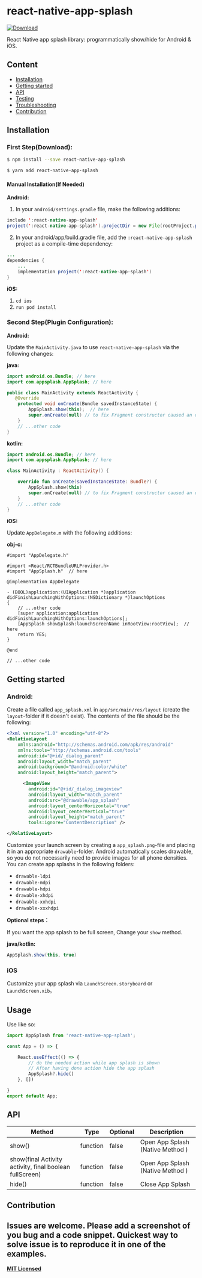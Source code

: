 # react-native-app-splash

[![Download](https://img.shields.io/badge/Download-v1.0.2-ff69b4.svg) ](https://www.npmjs.com/package/react-native-app-splash)

React Native app splash library: programmatically show/hide for Android & iOS.


## Content

- [Installation](#installation)
- [Getting started](#getting-started)
- [API](#api)
- [Testing](#testing)
- [Troubleshooting](#troubleshooting)
- [Contribution](#contribution)





## Installation

### First Step(Download):

```bash
$ npm install --save react-native-app-splash
```
```bash
$ yarn add react-native-app-splash
```


#### Manual Installation(If Needed)

**Android:**

1. In your `android/settings.gradle` file, make the following additions:
```java or kotlin
include ':react-native-app-splash'   
project(':react-native-app-splash').projectDir = new File(rootProject.projectDir, '../node_modules/react-native-app-splash/android')
```

2. In your android/app/build.gradle file, add the `:react-native-app-splash` project as a compile-time dependency:

```java or kotlin
...
dependencies {
    ...
    implementation project(':react-native-app-splash')
}
```

**iOS:**

1. `cd ios`
2. `run pod install`

### Second Step(Plugin Configuration):

**Android:**

Update the `MainActivity.java` to use `react-native-app-splash` via the following changes:

**java:**
```java
import android.os.Bundle; // here
import com.appsplash.AppSplash; // here

public class MainActivity extends ReactActivity {
   @Override
    protected void onCreate(Bundle savedInstanceState) {
        AppSplash.show(this);  // here
        super.onCreate(null) // to fix Fragment constructor caused an exception
    }
    // ...other code
}
```
**kotlin:**
```kotlin
import android.os.Bundle; // here
import com.appsplash.AppSplash; // here

class MainActivity : ReactActivity() {

    override fun onCreate(savedInstanceState: Bundle?) {
        AppSplash.show(this)
        super.onCreate(null) // to fix Fragment constructor caused an exception
    }
    // ...other code
}
```

**iOS:**

Update `AppDelegate.m` with the following additions:

**obj-c:**
```obj-c
#import "AppDelegate.h"

#import <React/RCTBundleURLProvider.h>
#import "AppSplash.h"  // here

@implementation AppDelegate

- (BOOL)application:(UIApplication *)application didFinishLaunchingWithOptions:(NSDictionary *)launchOptions
{
    // ...other code
    [super application:application didFinishLaunchingWithOptions:launchOptions];
    [AppSplash showSplash:launchScreenName inRootView:rootView];  // here
    return YES;
}

@end

// ...other code

```

## Getting started  

### Android:

Create a file called `app_splash.xml` in `app/src/main/res/layout` (create the `layout`-folder if it doesn't exist). The contents of the file should be the following:

```xml
<?xml version="1.0" encoding="utf-8"?>
<RelativeLayout 
    xmlns:android="http://schemas.android.com/apk/res/android"
    xmlns:tools="http://schemas.android.com/tools"
    android:id="@+id/_dialog_parent"
    android:layout_width="match_parent"
    android:background="@android:color/white"
    android:layout_height="match_parent">

      <ImageView
        android:id="@+id/_dialog_imageview"
        android:layout_width="match_parent"
        android:src="@drawable/app_splash"
        android:layout_centerHorizontal="true"
        android:layout_centerVertical="true"
        android:layout_height="match_parent"
        tools:ignore="ContentDescription" />

</RelativeLayout>
```

Customize your launch screen by creating a `app_splash.png`-file and placing it in an appropriate `drawable`-folder. Android automatically scales drawable, so you do not necessarily need to provide images for all phone densities.
You can create app splashs in the following folders:
* `drawable-ldpi`
* `drawable-mdpi`
* `drawable-hdpi`
* `drawable-xhdpi`
* `drawable-xxhdpi`
* `drawable-xxxhdpi`



**Optional steps：**

If you want the app splash to be full screen, Change your `show` method.

**java/kotlin:**
```java or kotlin
AppSplash.show(this, true)
```

### iOS    

Customize your app splash via `LaunchScreen.storyboard` or `LaunchScreen.xib`。


## Usage

Use like so:

```javascript
import AppSplash from 'react-native-app-splash';

const App = () => {

    React.useEffect(() => {
        // do the needed action while app splash is shown
        // After having done action hide the app splash
        AppSplash?.hide()  
    }, [])

}
export default App;
```

## API


| Method                                                  | Type     | Optional | Description                      |
| ------------------------------------------------------- | -------- | -------- | -------------------------------- |
| show()                                                  | function | false    | Open App Splash (Native Method ) |
| show(final Activity activity, final boolean fullScreen) | function | false    | Open App Splash (Native Method ) |
| hide()                                                  | function | false    | Close App Splash                 |


## Contribution

Issues are welcome. Please add a screenshot of you bug and a code snippet. Quickest way to solve issue is to reproduce it in one of the examples.
---

**[MIT Licensed](https://github.com/sudesh-kumar-cse/react-native-app-splash/blob/master/LICENSE)**